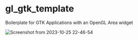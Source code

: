 # gl_gtk_template
Boilerplate for GTK Applications with an OpenGL Area widget

![Screenshot from 2023-10-25 22-46-54](https://github.com/kadenslater95/gl_gtk_template/assets/145864590/3417e9bd-5673-4908-be41-188c544b19d2)

